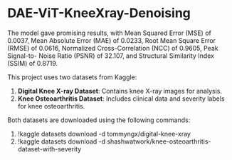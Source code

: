 # DAE-ViT-KneeXray-Denoising
 The model gave promising results, with Mean Squared Error (MSE) of 0.0037, Mean Absolute Error (MAE) of 0.0233, Root Mean Square Error (RMSE) of 0.0616, Normalized Cross-Correlation (NCC) of 0.9605, Peak Signal-to- Noise Ratio (PSNR) of 32.107, and Structural Similarity Index (SSIM) of 0.8719. 

This project uses two datasets from Kaggle:
1. **Digital Knee X-ray Dataset**: Contains knee X-ray images for analysis.
2. **Knee Osteoarthritis Dataset**: Includes clinical data and severity labels for knee osteoarthritis. 

Both datasets are downloaded using the following commands:
1. !kaggle datasets download -d tommyngx/digital-knee-xray
2. !kaggle datasets download -d shashwatwork/knee-osteoarthritis-dataset-with-severity
